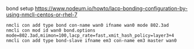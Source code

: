 

bond setup
https://www.nodeum.io/howto/lacp-bonding-configuration-by-using-nmcli-centos-or-rhel-7

```
nmcli con add type bond con-name wan0 ifname wan0 mode 802.3ad
nmcli con mod id wan0 bond.options mode=802.3ad,miimon=100,lacp_rate=fast,xmit_hash_policy=layer3+4
nmcli con add type bond-slave ifname em3 con-name em3 master wan0
```
